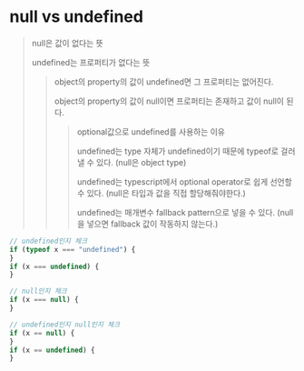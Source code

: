 # null vs undefined

> null은 값이 없다는 뜻
>
> undefined는 프로퍼티가 없다는 뜻
>
> > object의 property의 값이 undefined면 그 프로퍼티는 없어진다.
> >
> > object의 property의 값이 null이면 프로퍼티는 존재하고 값이 null이 된다.
> >
> > > optional값으로 undefined를 사용하는 이유
> > >
> > > undefined는 type 자체가 undefined이기 때문에 typeof로 걸러낼 수 있다. (null은 object type)
> > >
> > > undefined는 typescript에서 optional operator로 쉽게 선언할 수 있다. (null은 타입과 값을 직접 할당해줘야한다.)
> > >
> > > undefined는 매개변수 fallback pattern으로 넣을 수 있다. (null을 넣으면 fallback 값이 작동하지 않는다.)

```js
// undefined인지 체크
if (typeof x === "undefined") {
}
if (x === undefined) {
}

// null인지 체크
if (x === null) {
}

// undefined인지 null인지 체크
if (x == null) {
}
if (x == undefined) {
}
```
